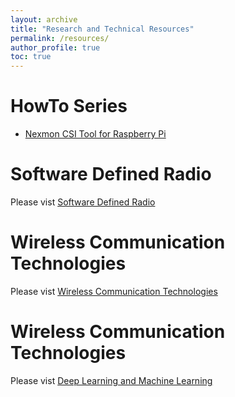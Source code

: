 ```yaml
---
layout: archive
title: "Research and Technical Resources"
permalink: /resources/
author_profile: true
toc: true
---
```


# HowTo Series
* [Nexmon CSI Tool for Raspberry Pi](/posts/blog-post-rpi-nexmon-csi/)

# Software Defined Radio
Please vist [Software Defined Radio](/resources/sdr/)

# Wireless Communication Technologies
Please vist [Wireless Communication Technologies](/resources/wireless/)

# Wireless Communication Technologies
Please vist [Deep Learning and Machine Learning](/resources/deep-learning/)
